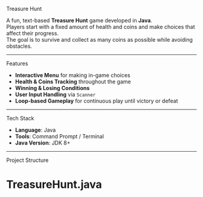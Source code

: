  Treasure Hunt 

A fun, text-based **Treasure Hunt** game developed in **Java**.  
Players start with a fixed amount of health and coins and make choices that affect their progress.  
The goal is to survive and collect as many coins as possible while avoiding obstacles.

---

 Features
- **Interactive Menu** for making in-game choices
- **Health & Coins Tracking** throughout the game
- **Winning & Losing Conditions**
- **User Input Handling** via `Scanner`
- **Loop-based Gameplay** for continuous play until victory or defeat

---

Tech Stack
- **Language**: Java  
- **Tools**: Command Prompt / Terminal  
- **Java Version**: JDK 8+  

---

 Project Structure
# TreasureHunt.java
